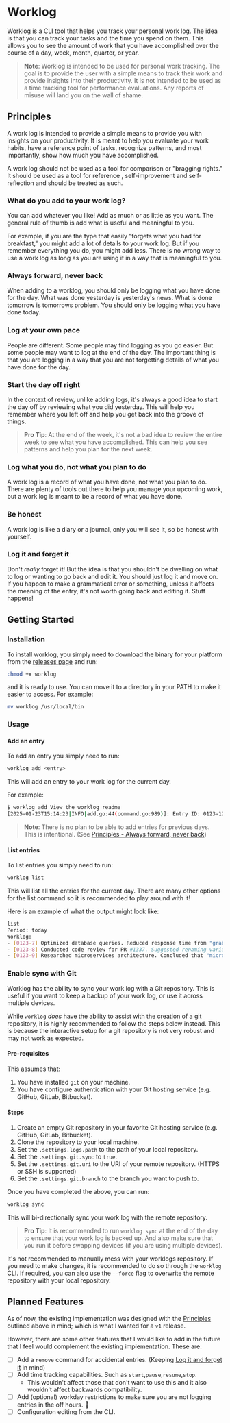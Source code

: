 # Worklog

Worklog is a CLI tool that helps you track your personal work log. The idea is that you can track your tasks and the time you spend on them. This allows you to see the amount of work that you have accomplished over the course of a day, week, month, quarter, or year.

> **Note**: Worklog is intended to be used for personal work tracking. The goal is to provide the user with a simple means to track their work and provide insights into their productivity. It is not intended to be used as a time tracking tool for performance evaluations. Any reports of misuse will land you on the wall of shame.

## Principles

A work log is intended to provide a simple means to provide you with insights on your productivity. It is meant to help you evaluate your work habits, have a reference point of tasks, recognize patterns, and most importantly, show how much you have accomplished. 

A work log should not be used as a tool for comparison or "bragging rights." It should be used as a tool for reference , self-improvement and self-reflection and should be treated as such.

### What do you add to your work log?

You can add whatever you like! Add as much or as little as you want. The general rule of thumb is add what is useful and meaningful to you. 

For example, if you are the type that easily "forgets what you had for breakfast," you might add a lot of details to your work log. But if you remember everything you do, you might add less. There is no wrong way to use a work log as long as you are using it in a way that is meaningful to you.

### Always forward, never back

When adding to a worklog, you should only be logging what you have done for the day. What was done yesterday is yesterday's news. What is done tomorrow is tomorrows problem. You should only be logging what you have done today.

### Log at your own pace

People are different. Some people may find logging as you go easier. But some people may want to log at the end of the day. The important thing is that you are logging in a way that you are not forgetting details of what you have done for the day.

### Start the day off right

In the context of review, unlike adding logs, it's always a good idea to start the day off by reviewing what you did yesterday. This will help you remember where you left off and help you get back into the groove of things.

> **Pro Tip**: At the end of the week, it's not a bad idea to review the entire week to see what you have accomplished. This can help you see patterns and help you plan for the next week.

### Log what you do, not what you plan to do

A work log is a record of what you have done, not what you plan to do. There are plenty of tools out there to help you manage your upcoming work, but a work log is meant to be a record of what you have done.

### Be honest

A work log is like a diary or a journal, only you will see it, so be honest with yourself.

### Log it and forget it

Don't _really_ forget it! But the idea is that you shouldn't be dwelling on what to log or wanting to go back and edit it. You should just log it and move on. If you happen to make a grammatical error or something, unless it affects the meaning of the entry, it's not worth going back and editing it. Stuff happens!



## Getting Started

### Installation

To install worklog, you simply need to download the binary for your platform from the [releases page](https://github.com/mitchs-dev/worklog/releases) and run:

```bash
chmod +x worklog
```
and it is ready to use. You can move it to a directory in your PATH to make it easier to access. For example:

```bash
mv worklog /usr/local/bin
```

### Usage

#### Add an entry

To add an entry you simply need to run:

```bash
worklog add <entry>
```

This will add an entry to your work log for the current day.

For example:
```bash
$ worklog add View the worklog readme
[2025-01-23T15:14:23|INFO|add.go:44(command.go:989)]: Entry ID: 0123-12
```

> **Note**: There is no plan to be able to add entries for previous days. This is intentional. (See [Principles - Always forward, never back](#always-forward-never-back))

#### List entries

To list entries you simply need to run:

```bash
worklog list
```

This will list all the entries for the current day. There are many other options for the list command so it is recommended to play around with it!

Here is an example of what the output might look like:

```bash
list
Period: today
Worklog:
- [0123-7] Optimized database queries. Reduced response time from "grab a coffee" to "blink and you'll miss it".
- [0123-8] Conducted code review for PR #1337. Suggested renaming variables from "x" to something more descriptive, like "y".
- [0123-9] Researched microservices architecture. Concluded that "micro" is a relative term.
```


### Enable sync with Git

Worklog has the ability to sync your work log with a Git repository. This is useful if you want to keep a backup of your work log, or use it across multiple devices.

While `worklog` _does_ have the ability to assist with the creation of a git repository, it is highly recommended to follow the steps below instead. This is because the interactive setup for a git repository is not very robust and may not work as expected.

#### Pre-requisites

This assumes that:

1. You have installed `git` on your machine.
2. You have configure authentication with your Git hosting service (e.g. GitHub, GitLab, Bitbucket).

#### Steps

1. Create an empty Git repository in your favorite Git hosting service (e.g. GitHub, GitLab, Bitbucket).
2. Clone the repository to your local machine.
3. Set the `.settings.logs.path` to the path of your local repository.
4. Set the `.settings.git.sync` to `true`.
5. Set the `.settings.git.uri` to the URI of your remote repository. (HTTPS or SSH is supported)
6. Set the `.settings.git.branch` to the branch you want to push to.

Once you have completed the above, you can run:

```bash
worklog sync
```

This will bi-directionally sync your work log with the remote repository.

> **Pro Tip**: It is recommended to run `worklog sync` at the end of the day to ensure that your work log is backed up. And also make sure that you run it before swapping devices (if you are using multiple devices).

It's not recommended to manually mess with your worklogs repository. If you need to make changes, it is recommended to do so through the `worklog` CLI. If required, you can also use the `--force` flag to overwrite the remote repository with your local repository.


## Planned Features

As of now, the existing implementation was designed with the [Principles](#principles) outlined above in mind; which is what I wanted for a `v1` release. 

However, there are some other features that I would like to add in the future that I feel would complement the existing implementation. These are:

- [ ] Add a `remove` command for accidental entries. (Keeping [Log it and forget it](#log-it-and-forget-it) in mind)
- [ ] Add time tracking capabilities. Such as `start`,`pause`,`resume`,`stop`.
  * This wouldn't affect those that don't want to use this and it also wouldn't affect backwards compatibility.
- [ ] Add (optional) workday restrictions to make sure you are not logging entries in the off hours. 🙂
- [ ] Configuration editing from the CLI.